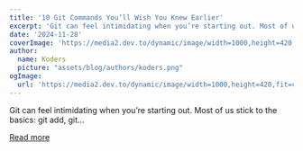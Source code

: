 ```yaml
---
title: '10 Git Commands You’ll Wish You Knew Earlier'
excerpt: 'Git can feel intimidating when you’re starting out. Most of us stick to the basics: git add, git...'
date: '2024-11-28'
coverImage: 'https://media2.dev.to/dynamic/image/width=1000,height=420,fit=cover,gravity=auto,format=auto/https%3A%2F%2Fdev-to-uploads.s3.amazonaws.com%2Fuploads%2Farticles%2Fmlz260ai2m92ew3n6zic.png'
author:
  name: Koders
  picture: "assets/blog/authors/koders.png"
ogImage:
  url: 'https://media2.dev.to/dynamic/image/width=1000,height=420,fit=cover,gravity=auto,format=auto/https%3A%2F%2Fdev-to-uploads.s3.amazonaws.com%2Fuploads%2Farticles%2Fmlz260ai2m92ew3n6zic.png'
---
```


Git can feel intimidating when you’re starting out. Most of us stick to the basics: git add, git...

[Read more](https://dev.to/balrajola/10-git-commands-youll-wish-you-knew-earlier-eha)
